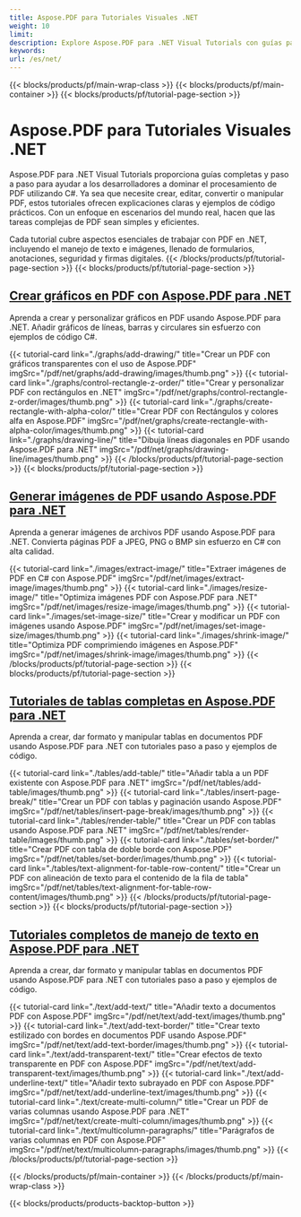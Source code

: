 ```yaml
---
title: Aspose.PDF para Tutoriales Visuales .NET
weight: 10
limit:
description: Explore Aspose.PDF para .NET Visual Tutorials con guías paso a paso sobre cómo crear, editar, convertir y manipular archivos PDF con C# con facilidad.
keywords:
url: /es/net/
---
```

{{< blocks/products/pf/main-wrap-class >}}
{{< blocks/products/pf/main-container >}}
{{< blocks/products/pf/tutorial-page-section >}}

# Aspose.PDF para Tutoriales Visuales .NET
Aspose.PDF para .NET Visual Tutorials proporciona guías completas y paso a paso para ayudar a los desarrolladores a dominar el procesamiento de PDF utilizando C#. Ya sea que necesite crear, editar, convertir o manipular PDF, estos tutoriales ofrecen explicaciones claras y ejemplos de código prácticos. Con un enfoque en escenarios del mundo real, hacen que las tareas complejas de PDF sean simples y eficientes.  

Cada tutorial cubre aspectos esenciales de trabajar con PDF en .NET, incluyendo el manejo de texto e imágenes, llenado de formularios, anotaciones, seguridad y firmas digitales.
{{< /blocks/products/pf/tutorial-page-section >}}
{{< blocks/products/pf/tutorial-page-section >}}
## [Crear gráficos en PDF con Aspose.PDF para .NET](./graphs/)
Aprenda a crear y personalizar gráficos en PDF usando Aspose.PDF para .NET. Añadir gráficos de líneas, barras y circulares sin esfuerzo con ejemplos de código C#.

{{< tutorial-card link="./graphs/add-drawing/" title="Crear un PDF con gráficos transparentes con el uso de Aspose.PDF" imgSrc="/pdf/net/graphs/add-drawing/images/thumb.png" >}}
{{< tutorial-card link="./graphs/control-rectangle-z-order/" title="Crear y personalizar PDF con rectángulos en .NET" imgSrc="/pdf/net/graphs/control-rectangle-z-order/images/thumb.png" >}}
{{< tutorial-card link="./graphs/create-rectangle-with-alpha-color/" title="Crear PDF con Rectángulos y colores alfa en Aspose.PDF" imgSrc="/pdf/net/graphs/create-rectangle-with-alpha-color/images/thumb.png" >}}
{{< tutorial-card link="./graphs/drawing-line/" title="Dibuja líneas diagonales en PDF usando Aspose.PDF para .NET" imgSrc="/pdf/net/graphs/drawing-line/images/thumb.png" >}}
{{< /blocks/products/pf/tutorial-page-section >}}
{{< blocks/products/pf/tutorial-page-section >}}
## [Generar imágenes de PDF usando Aspose.PDF para .NET](./images/)
Aprenda a generar imágenes de archivos PDF usando Aspose.PDF para .NET. Convierta páginas PDF a JPEG, PNG o BMP sin esfuerzo en C# con alta calidad.

{{< tutorial-card link="./images/extract-image/" title="Extraer imágenes de PDF en C# con Aspose.PDF" imgSrc="/pdf/net/images/extract-image/images/thumb.png" >}}
{{< tutorial-card link="./images/resize-image/" title="Optimiza imágenes PDF con Aspose.PDF para .NET" imgSrc="/pdf/net/images/resize-image/images/thumb.png" >}}
{{< tutorial-card link="./images/set-image-size/" title="Crear y modificar un PDF con imágenes usando Aspose.PDF" imgSrc="/pdf/net/images/set-image-size/images/thumb.png" >}}
{{< tutorial-card link="./images/shrink-image/" title="Optimiza PDF comprimiendo imágenes en Aspose.PDF" imgSrc="/pdf/net/images/shrink-image/images/thumb.png" >}}
{{< /blocks/products/pf/tutorial-page-section >}}
{{< blocks/products/pf/tutorial-page-section >}}
## [Tutoriales de tablas completas en Aspose.PDF para .NET](./tables/)
Aprenda a crear, dar formato y manipular tablas en documentos PDF usando Aspose.PDF para .NET con tutoriales paso a paso y ejemplos de código.

{{< tutorial-card link="./tables/add-table/" title="Añadir tabla a un PDF existente con Aspose.PDF para .NET" imgSrc="/pdf/net/tables/add-table/images/thumb.png" >}}
{{< tutorial-card link="./tables/insert-page-break/" title="Crear un PDF con tablas y paginación usando Aspose.PDF" imgSrc="/pdf/net/tables/insert-page-break/images/thumb.png" >}}
{{< tutorial-card link="./tables/render-table/" title="Crear un PDF con tablas usando Aspose.PDF para .NET" imgSrc="/pdf/net/tables/render-table/images/thumb.png" >}}
{{< tutorial-card link="./tables/set-border/" title="Crear PDF con tabla de doble borde con Aspose.PDF" imgSrc="/pdf/net/tables/set-border/images/thumb.png" >}}
{{< tutorial-card link="./tables/text-alignment-for-table-row-content/" title="Crear un PDF con alineación de texto para el contenido de la fila de tabla" imgSrc="/pdf/net/tables/text-alignment-for-table-row-content/images/thumb.png" >}}
{{< /blocks/products/pf/tutorial-page-section >}}
{{< blocks/products/pf/tutorial-page-section >}}
## [Tutoriales completos de manejo de texto en Aspose.PDF para .NET](./text/)
Aprenda a crear, dar formato y manipular tablas en documentos PDF usando Aspose.PDF para .NET con tutoriales paso a paso y ejemplos de código.

{{< tutorial-card link="./text/add-text/" title="Añadir texto a documentos PDF con Aspose.PDF" imgSrc="/pdf/net/text/add-text/images/thumb.png" >}}
{{< tutorial-card link="./text/add-text-border/" title="Crear texto estilizado con bordes en documentos PDF usando Aspose.PDF" imgSrc="/pdf/net/text/add-text-border/images/thumb.png" >}}
{{< tutorial-card link="./text/add-transparent-text/" title="Crear efectos de texto transparente en PDF con Aspose.PDF" imgSrc="/pdf/net/text/add-transparent-text/images/thumb.png" >}}
{{< tutorial-card link="./text/add-underline-text/" title="Añadir texto subrayado en PDF con Aspose.PDF" imgSrc="/pdf/net/text/add-underline-text/images/thumb.png" >}}
{{< tutorial-card link="./text/create-multi-column/" title="Crear un PDF de varias columnas usando Aspose.PDF para .NET" imgSrc="/pdf/net/text/create-multi-column/images/thumb.png" >}}
{{< tutorial-card link="./text/multicolumn-paragraphs/" title="Parágrafos de varias columnas en PDF con Aspose.PDF" imgSrc="/pdf/net/text/multicolumn-paragraphs/images/thumb.png" >}}
{{< /blocks/products/pf/tutorial-page-section >}}

{{< /blocks/products/pf/main-container >}}
{{< /blocks/products/pf/main-wrap-class >}}

{{< blocks/products/products-backtop-button >}}